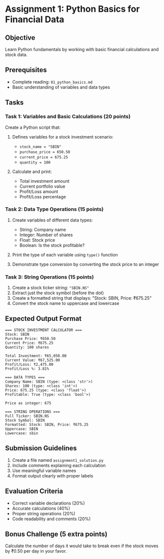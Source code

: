 # Assignment 1: Python Basics for Financial Data

## Objective
Learn Python fundamentals by working with basic financial calculations and stock data.

## Prerequisites
- Complete reading: `01_python_basics.md`
- Basic understanding of variables and data types

## Tasks

### Task 1: Variables and Basic Calculations (20 points)
Create a Python script that:
1. Defines variables for a stock investment scenario:
   - `stock_name = "SBIN"`
   - `purchase_price = 650.50`
   - `current_price = 675.25`
   - `quantity = 100`

2. Calculate and print:
   - Total investment amount
   - Current portfolio value
   - Profit/Loss amount
   - Profit/Loss percentage

### Task 2: Data Type Operations (15 points)
1. Create variables of different data types:
   - String: Company name
   - Integer: Number of shares
   - Float: Stock price
   - Boolean: Is the stock profitable?

2. Print the type of each variable using `type()` function
3. Demonstrate type conversion by converting the stock price to an integer

### Task 3: String Operations (15 points)
1. Create a stock ticker string: `"SBIN.NS"`
2. Extract just the stock symbol (before the dot)
3. Create a formatted string that displays: "Stock: SBIN, Price: ₹675.25"
4. Convert the stock name to uppercase and lowercase

## Expected Output Format
```
=== STOCK INVESTMENT CALCULATOR ===
Stock: SBIN
Purchase Price: ₹650.50
Current Price: ₹675.25
Quantity: 100 shares

Total Investment: ₹65,050.00
Current Value: ₹67,525.00
Profit/Loss: ₹2,475.00
Profit/Loss %: 3.81%

=== DATA TYPES ===
Company Name: SBIN (type: <class 'str'>)
Shares: 100 (type: <class 'int'>)
Price: 675.25 (type: <class 'float'>)
Profitable: True (type: <class 'bool'>)

Price as integer: 675

=== STRING OPERATIONS ===
Full Ticker: SBIN.NS
Stock Symbol: SBIN
Formatted: Stock: SBIN, Price: ₹675.25
Uppercase: SBIN
Lowercase: sbin
```

## Submission Guidelines
1. Create a file named `assignment1_solution.py`
2. Include comments explaining each calculation
3. Use meaningful variable names
4. Format output clearly with proper labels

## Evaluation Criteria
- Correct variable declarations (20%)
- Accurate calculations (40%)
- Proper string operations (20%)
- Code readability and comments (20%)

## Bonus Challenge (5 extra points)
Calculate the number of days it would take to break even if the stock moves by ₹0.50 per day in your favor.
